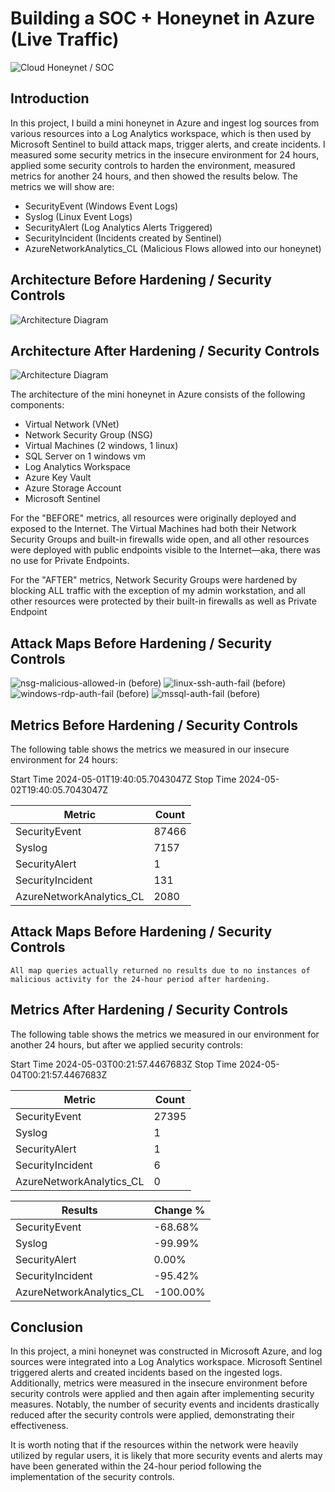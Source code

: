# Building a SOC + Honeynet in Azure (Live Traffic)
![Cloud Honeynet / SOC](https://i.imgur.com/ZWxe03e.jpg)

## Introduction

In this project, I build a mini honeynet in Azure and ingest log sources from various resources into a Log Analytics workspace, which is then used by Microsoft Sentinel to build attack maps, trigger alerts, and create incidents. I measured some security metrics in the insecure environment for 24 hours, applied some security controls to harden the environment, measured metrics for another 24 hours, and then showed the results below. The metrics we will show are:

- SecurityEvent (Windows Event Logs)
- Syslog (Linux Event Logs)
- SecurityAlert (Log Analytics Alerts Triggered)
- SecurityIncident (Incidents created by Sentinel)
- AzureNetworkAnalytics_CL (Malicious Flows allowed into our honeynet)

## Architecture Before Hardening / Security Controls
![Architecture Diagram](https://i.imgur.com/aBDwnKb.jpg)

## Architecture After Hardening / Security Controls
![Architecture Diagram](https://i.imgur.com/YQNa9Pp.jpg)

The architecture of the mini honeynet in Azure consists of the following components:

- Virtual Network (VNet)
- Network Security Group (NSG)
- Virtual Machines (2 windows, 1 linux)
- SQL Server on 1 windows vm
- Log Analytics Workspace
- Azure Key Vault
- Azure Storage Account
- Microsoft Sentinel

For the "BEFORE" metrics, all resources were originally deployed and exposed to the Internet. The Virtual Machines had both their Network Security Groups and built-in firewalls wide open, and all other resources were deployed with public endpoints visible to the Internet—aka, there was no use for Private Endpoints.

For the "AFTER" metrics, Network Security Groups were hardened by blocking ALL traffic with the exception of my admin workstation, and all other resources were protected by their built-in firewalls as well as Private Endpoint

## Attack Maps Before Hardening / Security Controls
![nsg-malicious-allowed-in (before)](https://github.com/jerrycoriolan/Cloud-SOC/assets/168882662/0c407712-30f1-48fb-bcde-19e4413e6555)
![linux-ssh-auth-fail (before)](https://github.com/jerrycoriolan/Cloud-SOC/assets/168882662/5cd64e6c-1a96-4a0d-b18b-18039c72243c)
![windows-rdp-auth-fail (before)](https://github.com/jerrycoriolan/Cloud-SOC/assets/168882662/c5dd8d22-36c9-4c17-8d71-1f1c64c5adbf)
![mssql-auth-fail (before)](https://github.com/jerrycoriolan/Cloud-SOC/assets/168882662/3d464da8-0edb-4f2a-8cf9-94afa29845a2)

## Metrics Before Hardening / Security Controls

The following table shows the metrics we measured in our insecure environment for 24 hours:

Start Time 2024-05-01T19:40:05.7043047Z
Stop Time  2024-05-02T19:40:05.7043047Z

| Metric                   | Count
| ------------------------ | -----
| SecurityEvent            | 87466
| Syslog                   | 7157
| SecurityAlert            | 1
| SecurityIncident         | 131
| AzureNetworkAnalytics_CL | 2080

## Attack Maps Before Hardening / Security Controls

```All map queries actually returned no results due to no instances of malicious activity for the 24-hour period after hardening.```

## Metrics After Hardening / Security Controls

The following table shows the metrics we measured in our environment for another 24 hours, but after we applied security controls:

Start Time 2024-05-03T00:21:57.4467683Z
Stop Time	 2024-05-04T00:21:57.4467683Z

| Metric                   | Count
| ------------------------ | -----
| SecurityEvent            | 27395
| Syslog                   | 1
| SecurityAlert            | 1
| SecurityIncident         | 6
| AzureNetworkAnalytics_CL | 0

| Results                  | Change %
| ------------------------ | -----
| SecurityEvent            | -68.68%
| Syslog                   | -99.99%
| SecurityAlert            | 0.00%
| SecurityIncident         | -95.42%
| AzureNetworkAnalytics_CL | -100.00%

## Conclusion

In this project, a mini honeynet was constructed in Microsoft Azure, and log sources were integrated into a Log Analytics workspace. Microsoft Sentinel triggered alerts and created incidents based on the ingested logs. Additionally, metrics were measured in the insecure environment before security controls were applied and then again after implementing security measures. Notably, the number of security events and incidents drastically reduced after the security controls were applied, demonstrating their effectiveness.

It is worth noting that if the resources within the network were heavily utilized by regular users, it is likely that more security events and alerts may have been generated within the 24-hour period following the implementation of the security controls.
